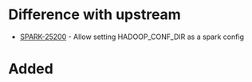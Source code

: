# Difference with upstream
* [SPARK-25200](https://issues.apache.org/jira/browse/SPARK-25200) - Allow setting HADOOP_CONF_DIR as a spark config





# Added

